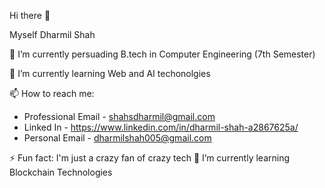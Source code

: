 Hi there 👋

Myself Dharmil Shah

🔭 I’m currently persuading B.tech in Computer Engineering (7th Semester)

🌱 I’m currently learning Web and AI techonolgies  

📫 How to reach me: 
- Professional Email - shahsdharmil@gmail.com
- Linked In - https://www.linkedin.com/in/dharmil-shah-a2867625a/
- Personal Email - dharmilshah005@gmail.com

⚡ Fun fact: I'm just a crazy fan of crazy tech
🌱 I’m currently learning Blockchain Technologies

<!--
**shahsdharmil/shahsdharmil** is a ✨ _special_ ✨ repository because its `README.md` (this file) appears on your GitHub profile.

Here are some ideas to get you started:

- 🔭 I’m currently working on ...
- 🌱 I’m currently learning ...
- 👯 I’m looking to collaborate on ...
- 🤔 I’m looking for help with ...
- 💬 Ask me about ...
- 📫 How to reach me: ...
- 😄 Pronouns: ...
- ⚡ Fun fact: ...
-->
